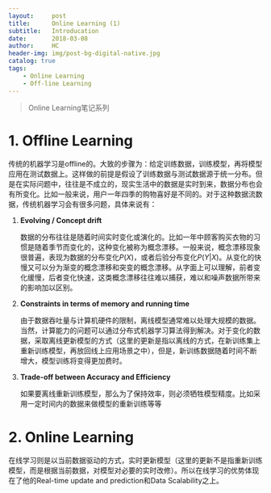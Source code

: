 ```yaml
---
layout:     post
title:      Online Learning (1)
subtitle:   Introducation
date:       2018-03-08
author:     HC
header-img: img/post-bg-digital-native.jpg
catalog: true
tags:
    - Online Learning
    - Off-line Learning
---
```


> Online Learning笔记系列

# 1. Offline Learning

​	传统的机器学习是offline的。大致的步骤为：给定训练数据，训练模型，再将模型应用在测试数据上。这样做的前提是假设了训练数据与测试数据源于统一分布。但是在实际问题中，往往是不成立的，现实生活中的数据是实时到来，数据分布也会有所变化。比如一般来说，用户一年四季的购物喜好是不同的。对于这种数据流数据，传统机器学习会有很多问题，具体来说有：

1. **Evolving / Concept drift**

   ​	数据的分布往往是随着时间实时变化或演化的。比如一年中顾客购买衣物的习惯是随着季节而变化的，这种变化被称为概念漂移。一般来说，概念漂移现象很普遍，表现为数据的分布变化$P(X)$，或者后验分布变化$P(Y|X)$。从变化的快慢又可以分为渐变的概念漂移和突变的概念漂移。从字面上可以理解，前者变化缓慢，后者变化快速，这类概念漂移往往难以捕获，难以和噪声数据所带来的影响加以区别。

2. **Constraints in terms of memory and running time**

   ​	由于数据吞吐量与计算机硬件的限制，离线模型通常难以处理大规模的数据。当然，计算能力的问题可以通过分布式机器学习算法得到解决。对于变化的数据，采取离线更新模型的方式（这里的更新是指以离线的方式，在新训练集上重新训练模型，再放回线上应用场景之中），但是，新训练数据随着时间不断增大，模型训练将变得更加费时。

3. **Trade-off between Accuracy and Efficiency** 

   ​	如果要离线重新训练模型，那么为了保持效率，则必须牺牲模型精度。比如采用一定时间内的数据来做模型的重新训练等等

# 2. Online Learning

​	在线学习则是以当前数据驱动的方式，实时更新模型（这里的更新不是指重新训练模型，而是根据当前数据，对模型对必要的实时改修）。所以在线学习的优势体现在了他的Real-time update and prediction和Data Scalability之上。




